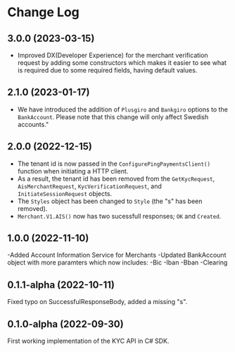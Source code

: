 # Change Log

## 3.0.0 (2023-03-15)

-   Improved DX(Developer Experience) for the merchant verification request by adding some constructors which makes it easier to see what is required due to some required fields, having default values.

## 2.1.0 (2023-01-17)

-   We have introduced the addition of `Plusgiro` and `Bankgiro` options to the `BankAccount`. Please note that this change will only affect Swedish accounts."

## 2.0.0 (2022-12-15)

-   The tenant id is now passed in the `ConfigurePingPaymentsClient()` function when initiating a HTTP client.
-   As a result, the tenant id has been removed from the `GetKycRequest`, `AisMerchantRequest`, `KycVerificationRequest`, and `InitiateSessionRequest` objects.
-   The `Styles` object has been changed to `Style` (the "s" has been removed).
-   `Merchant.V1.AIS()` now has two sucessfull responses; `OK` and `Created`.

## 1.0.0 (2022-11-10)

-Added Account Information Service for Merchants
-Updated BankAccount object with more paramters which now includes:
-Bic
-Iban
-Bban
-Clearing

## 0.1.1-alpha (2022-10-11)

Fixed typo on SuccessfulResponseBody, added a missing "s".

## 0.1.0-alpha (2022-09-30)

First working implementation of the KYC API in C# SDK.
